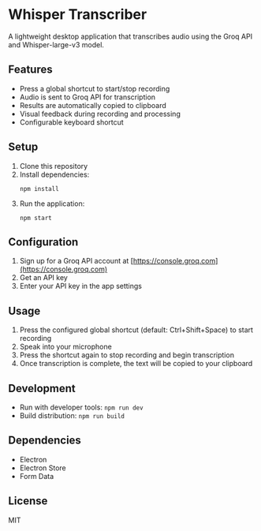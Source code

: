 # Whisper Transcriber

A lightweight desktop application that transcribes audio using the Groq API and Whisper-large-v3 model.

## Features

- Press a global shortcut to start/stop recording
- Audio is sent to Groq API for transcription
- Results are automatically copied to clipboard
- Visual feedback during recording and processing
- Configurable keyboard shortcut

## Setup

1. Clone this repository
2. Install dependencies:
   ```
   npm install
   ```
3. Run the application:
   ```
   npm start
   ```

## Configuration

1. Sign up for a Groq API account at [https://console.groq.com](https://console.groq.com)
2. Get an API key
3. Enter your API key in the app settings

## Usage

1. Press the configured global shortcut (default: Ctrl+Shift+Space) to start recording
2. Speak into your microphone
3. Press the shortcut again to stop recording and begin transcription
4. Once transcription is complete, the text will be copied to your clipboard

## Development

- Run with developer tools: `npm run dev`
- Build distribution: `npm run build`

## Dependencies

- Electron
- Electron Store
- Form Data

## License

MIT